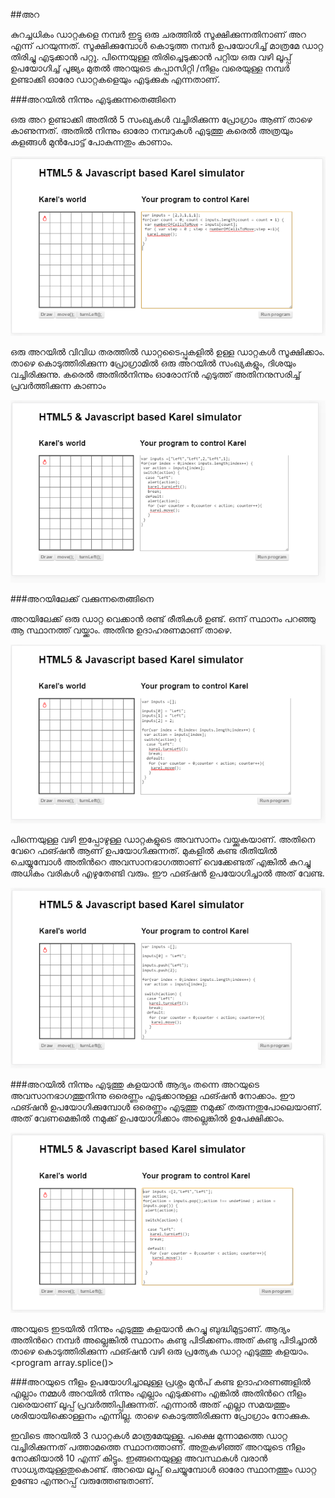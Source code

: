 ##അറ

കുറച്ചധികം ഡാറ്റകളെ നമ്പര്‍ ഇട്ടു ഒരു ചരത്തില്‍ സൂക്ഷിക്കുന്നതിനാണ് അറ എന്ന് പറയുന്നത്.  സൂക്ഷിക്കുമ്പോള്‍ കൊടുത്ത നമ്പര്‍ ഉപയോഗിച്ച് മാത്രമേ ഡാറ്റ തിരിച്ചു എടുക്കാന്‍ പറ്റൂ. പിന്നെയുള്ള തിരിച്ചെടുക്കാന്‍ പറ്റിയ ഒരു വഴി ലൂപ്പ് ഉപയോഗിച്ച് പൂജ്യം മുതല്‍ അറയുടെ കപ്പാസിറ്റി /നീളം വരെയുള്ള നമ്പര്‍ ഉണ്ടാക്കി ഓരോ ഡാറ്റകളെയും എടുക്കുക എന്നതാണ്.

###അറയില്‍ നിന്നും എടുക്കുന്നതെങ്ങിനെ

ഒരു അറ ഉണ്ടാക്കി അതില്‍ 5 സംഖ്യകള്‍ വച്ചിരിക്കുന്ന പ്രോഗ്രാം ആണ് താഴെ കാണുന്നത്.  അതില്‍ നിന്നും ഓരോ നമ്പറുകള്‍ എടുത്തു കരെല്‍ അത്രയും കളങ്ങള്‍ മുന്‍പോട്ട് പോകുന്നതും കാണാം.

![പ്രോഗ്രാം കരെല്‍](images/ch06/60/01-array.PNG)

ഒരു അറയില്‍ വിവിധ തരത്തില്‍ ഡാറ്റടൈപ്പുകളില്‍ ഉള്ള ഡാറ്റകള്‍ സൂക്ഷിക്കാം.  താഴെ കൊടുത്തിരിക്കുന്ന പ്രോഗ്രാമില്‍ ഒരു അറയില്‍ സംഖ്യകളും, ദിശയും വച്ചിരിക്കുന്നു. കരെല്‍ അതില്‍നിന്നും ഓരോന്ന്‍ എടുത്ത് അതിനനുസരിച്ച് പ്രവര്‍ത്തിക്കുന്ന കാണാം

![അറയില്‍ വിവിധ തരത്തില്‍ ഡാറ്റടൈപ്പുകളില്‍](images/ch06/60/02-arrayDifferentTypes.PNG)

###അറയിലേക്ക് വക്കുന്നതെങ്ങിനെ

അറയിലേക്ക് ഒരു ഡാറ്റ വെക്കാന്‍ രണ്ട് രീതികള്‍ ഉണ്ട്. ഒന്ന് സ്ഥാനം പറഞ്ഞു ആ സ്ഥാനത്ത് വയ്ക്കാം. അതിനു ഉദാഹരണമാണ്‌ താഴെ.

![അറയില്‍ സ്ഥാനം പറഞ്ഞു ആ സ്ഥാനത്ത് വയ്ക്കാം](images/ch06/60/03-arrayInsert.PNG)

പിന്നെയുള്ള വഴി ഇപ്പോഴുള്ള ഡാറ്റകളുടെ അവസാനം വയ്ക്കുകയാണ്. അതിനെ വേറെ ഫങ്ഷന്‍ ആണ് ഉപയോഗിക്കുന്നത്. മുകളില്‍ കണ്ട രീതിയില്‍ ചെയ്യുമ്പോള്‍ അതിന്‍റെ അവസാനഭാഗത്താണ് വെക്കേണ്ടത് എങ്കില്‍ കുറച്ചു അധികം വരികള്‍ എഴുതേണ്ടി വരും. ഈ ഫങ്ഷന്‍ ഉപയോഗിച്ചാല്‍ അത് വേണ്ട.

![അറയുടെ അവസാനം വയ്ക്കാം](images/ch06/60/04-push.PNG)

###അറയില്‍ നിന്നും എടുത്തു കളയാന്‍
ആദ്യം തന്നെ അറയുടെ അവസാനഭാഗത്തുനിന്നു ഒരെണ്ണം എടുക്കാനുള്ള ഫങ്ഷന്‍ നോക്കാം. ഈ ഫങ്ഷന്‍ ഉപയോഗിക്കുമ്പോള്‍ ഒരെണ്ണം എടുത്തു നമുക്ക് തരുന്നതുപോലെയാണ്. അത് വേണമെങ്കില്‍ നമുക്ക് ഉപയോഗിക്കാം അല്ലെങ്കില്‍ ഉപേക്ഷിക്കാം.

![അറയുടെ അവസാനത്തില്‍ നിന്നും എടുക്കാന്‍](images/ch06/60/05-pop.PNG)

അറയുടെ ഇടയില്‍ നിന്നും എടുത്തു കളയാന്‍ കുറച്ചു ബുദ്ധിമുട്ടാണ്.  ആദ്യം അതിന്‍റെ നമ്പര്‍ അല്ലെങ്കില്‍ സ്ഥാനം കണ്ടു പിടിക്കണം.അത് കണ്ടു പിടിച്ചാല്‍ താഴെ കൊടുത്തിരിക്കുന്ന ഫങ്ഷന്‍ വഴി ഒരു പ്രത്യേക ഡാറ്റ എടുത്തു കളയാം.
<program array.splice()>

###അറയുടെ നീളം ഉപയോഗിച്ചാലുള്ള പ്രശ്നം
മുന്‍പ് കണ്ട ഉദാഹരണങ്ങളില്‍ എല്ലാം നമ്മള്‍ അറയില്‍ നിന്നും എല്ലാം എടുക്കണം എങ്കില്‍ അതിന്‍റെ നീളം വരെയാണ് ലൂപ്പ് പ്രവര്‍ത്തിപ്പിക്കുന്നത്. എന്നാല്‍ അത് എല്ലാ സമയത്തും ശരിയായിക്കൊള്ളനം എന്നില്ല. താഴെ കൊടുത്തിരിക്കുന്ന പ്രോഗ്രാം നോക്കുക.

ഇവിടെ അറയില്‍ 3 ഡാറ്റകള്‍ മാത്രമേയുള്ളൂ. പക്ഷെ മുന്നാമത്തെ ഡാറ്റ വച്ചിരിക്കുന്നത് പത്താമത്തെ സ്ഥാനത്താണ്. അതുകഴിഞ്ഞ് അറയുടെ നീളം നോക്കിയാല്‍ 10 എന്ന് കിട്ടും. ഇങ്ങനെയുള്ള അവസ്ഥകള്‍ വരാന്‍ സാധ്യതയുള്ളതുകൊണ്ട്. അറയെ ലൂപ്പ് ചെയ്യുമ്പോള്‍ ഓരോ സ്ഥാനത്തും ഡാറ്റ ഉണ്ടോ എന്നുറപ്പ് വരുത്തേണ്ടതാണ്.
